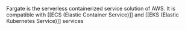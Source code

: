 Fargate is the serverless containerized service solution of AWS.
It is compatible with [[ECS (Elastic Container Service)]] and [[EKS (Elastic Kubernetes Service)]] services